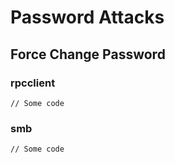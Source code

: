 # Password Attacks

## Force Change Password

### rpcclient

```
// Some code
```

### smb

```
// Some code
```
